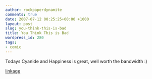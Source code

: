 ```yaml
---
author: rockpaperdynamite
comments: true
date: 2007-07-12 00:25:25+00:00 +1000
layout: post
slug: you-think-this-is-bad
title: You Think This is Bad
wordpress_id: 280
tags:
- comic
---
```


Todays Cyanide and Happiness is great, well worth the bandwidth :)

[linkage](http://www.explosm.net/comics/951/)
